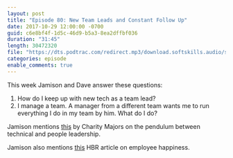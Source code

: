 ```yaml
---
layout: post
title: "Episode 80: New Team Leads and Constant Follow Up"
date: 2017-10-29 12:00:00 -0700
guid: c6e8bf4f-1d5c-46d9-b5a3-8ea2dffbf036
duration: "31:45"
length: 30472320
file: "https://dts.podtrac.com/redirect.mp3/download.softskills.audio/sse-80.mp3"
categories: episode
enable_comments: true
---
```


This week Jamison and Dave answer these questions:

1. How do I keep up with new tech as a team lead?
2. I manage a team. A manager from a different team wants me to run everything I do in my team by him. What do I do?

Jamison mentions [this](https://charity.wtf/2017/05/11/the-engineer-manager-pendulum/) by Charity Majors on the pendulum between technical and people leadership.

Jamison also mentions [this](https://hbr.org/2016/12/if-your-boss-could-do-your-job-youre-more-likely-to-be-happy-at-work) HBR article on employee happiness.
